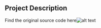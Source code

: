 ## Project Description

<!-- * [live examsple](https://learning-zone.github.io/website-templates/startbootstrap-freelancer-1.0.2) -->

Find the original source code here![alt text](https://github.com/learning-zone/website-templates/blob/master/assets/startbootstrap-freelancer-1.0.2.png "startbootstrap-freelancer-1.0.2")
